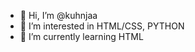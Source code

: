 - 👋 Hi, I’m @kuhnjaa
- 👀 I’m interested in HTML/CSS, PYTHON
- 🌱 I’m currently learning HTML


<!---
kuhnjaa/kuhnjaa is a ✨ special ✨ repository because its `README.md` (this file) appears on your GitHub profile.
You can click the Preview link to take a look at your changes.
--->
